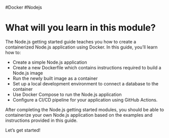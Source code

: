 #Docker #Nodejs
# What will you learn in this module?
The Node.js getting started guide teaches you how to create a containerized Node.js application using Docker. In this guide, you’ll learn how to:

-   Create a simple Node.js application
-   Create a new Dockerfile which contains instructions required to build a Node.js image
-   Run the newly built image as a container
-   Set up a local development environment to connect a database to the container
-   Use Docker Compose to run the Node.js application
-   Configure a CI/CD pipeline for your application using GitHub Actions.

After completing the Node.js getting started modules, you should be able to containerize your own Node.js application based on the examples and instructions provided in this guide.

Let’s get started!
